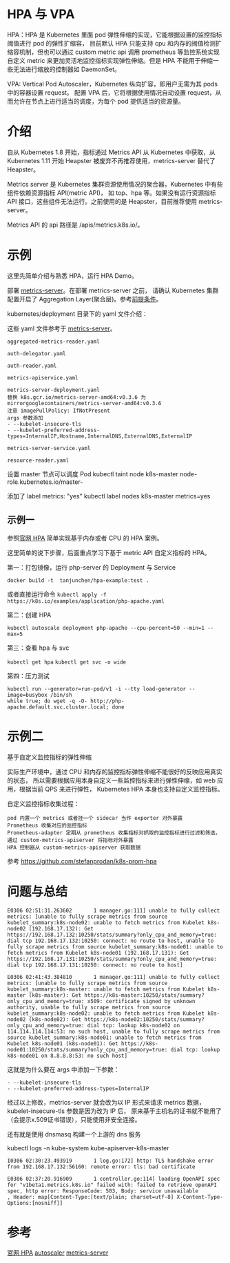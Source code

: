 # HPA 与 VPA

HPA：HPA 是 Kubernetes 里面 pod 弹性伸缩的实现，它能根据设置的监控指标阈值进行 pod 的弹性扩缩容，
目前默认 HPA 只能支持 cpu 和内存的阀值检测扩缩容机制，但也可以通过 custom metric api 调用 prometheus 
等监控系统实现自定义 metric 来更加灵活地监控指标实现弹性伸缩。但是 HPA 不能用于伸缩一些无法进行缩放的控制器如 DaemonSet。

VPA: Vertical Pod Autoscaler，Kubernetes 纵向扩容，即用户无需为其 pods 中的容器设置 request。
配置 VPA 后，它将根据使用情况自动设置 request，从而允许在节点上进行适当的调度，为每个 pod 提供适当的资源量。

# 介绍

自从 Kubernetes 1.8 开始，指标通过 Metrics API 从 Kubernetes 中获取，从 Kubernetes 1.11 开始 Heapster 被废弃不再推荐使用，metrics-server 替代了 Heapster。

Metrics server 是 Kubernetes 集群资源使用情况的聚合器，Kubernetes 中有些组件依赖资源指标 API(metric API)，
如 top、hpa 等。如果没有运行资源指标 API 接口，这些组件无法运行。之前使用的是 Heapster，目前推荐使用 metrics-server。

Metrics API 的 api 路径是 /apis/metrics.k8s.io/。

# 示例

这里先简单介绍与熟悉 HPA，运行 HPA Demo。

部署 [metrics-server](https://github.com/kubernetes-sigs/metrics-server)。在部署 metrics-server 之前，
请确认 Kubernetes 集群配置开启了 Aggregation Layer(聚合层)。参考[前提条件](https://github.com/kubernetes-sigs/metrics-server#requirements)。

kubernetes/deployment 目录下的 yaml 文件介绍：

这些 yaml 文件参考于 [metrics-server](https://github.com/kubernetes-sigs/metrics-server)。

```
aggregated-metrics-reader.yaml

auth-delegator.yaml

auth-reader.yaml

metrics-apiservice.yaml

metrics-server-deployment.yaml  
替换 k8s.gcr.io/metrics-server-amd64:v0.3.6 为 mirrorgooglecontainers/metrics-server-amd64:v0.3.6 
注意 imagePullPolicy: IfNotPresent
args 参数添加 
- --kubelet-insecure-tls
- --kubelet-preferred-address-types=InternalIP,Hostname,InternalDNS,ExternalDNS,ExternalIP

metrics-server-service.yaml

resource-reader.yaml
```

设置 master 节点可以调度 Pod
kubectl taint node k8s-master node-role.kubernetes.io/master-

添加了 label metrics: "yes"
kubectl label nodes  k8s-master  metrics=yes


## 示例一

参照[官网 HPA](https://kubernetes.io/docs/tasks/run-application/horizontal-pod-autoscale-walkthrough/) 简单实现基于内存或者 CPU 的 HPA 案例。

这里简单的说下步骤，后面重点学习下基于 metric API 自定义指标的 HPA。

第一：打包镜像，运行 php-server 的 Deployment 与 Service
```
docker build -t  tanjunchen/hpa-example:test .
```
或者直接运行命令 `kubectl apply -f https://k8s.io/examples/application/php-apache.yaml`

第二：创建 HPA

`kubectl autoscale deployment php-apache --cpu-percent=50 --min=1 --max=5`

第三：查看 hpa 与 svc

`kubectl get hpa` 
`kubectl get svc -o wide`

第四：压力测试

```
kubectl run --generator=run-pod/v1 -i --tty load-generator --image=busybox /bin/sh
while true; do wget -q -O- http://php-apache.default.svc.cluster.local; done
```

# 示例二

基于自定义监控指标的弹性伸缩

实际生产环境中，通过 CPU 和内存的监控指标弹性伸缩不能很好的反映应用真实的状态，
所以需要根据应用本身自定义一些监控指标来进行弹性伸缩，如 web 应用，根据当前 QPS 来进行弹性，
Kubernetes HPA 本身也支持自定义监控指标。

自定义监控指标收集过程：

    pod 内置一个 metrics 或者挂一个 sidecar 当作 exporter 对外暴露
    Prometheus 收集对应的监控指标
    Prometheus-adapter 定期从 prometheus 收集指标对抓取的监控指标进行过滤和筛选，通过 custom-metrics-apiserver 将指标对外暴露
    HPA 控制器从 custom-metrics-apiserver 获取数据

参考 https://github.com/stefanprodan/k8s-prom-hpa

# 问题与总结

```
E0306 02:51:31.263602       1 manager.go:111] unable to fully collect metrics: [unable to fully scrape metrics from source kubelet_summary:k8s-node02: unable to fetch metrics from Kubelet k8s-node02 (192.168.17.132): Get https://192.168.17.132:10250/stats/summary?only_cpu_and_memory=true: dial tcp 192.168.17.132:10250: connect: no route to host, unable to fully scrape metrics from source kubelet_summary:k8s-node01: unable to fetch metrics from Kubelet k8s-node01 (192.168.17.131): Get https://192.168.17.131:10250/stats/summary?only_cpu_and_memory=true: dial tcp 192.168.17.131:10250: connect: no route to host]
```

```
E0306 02:41:43.384810       1 manager.go:111] unable to fully collect metrics: [unable to fully scrape metrics from source kubelet_summary:k8s-master: unable to fetch metrics from Kubelet k8s-master (k8s-master): Get https://k8s-master:10250/stats/summary?only_cpu_and_memory=true: x509: certificate signed by unknown authority, unable to fully scrape metrics from source kubelet_summary:k8s-node02: unable to fetch metrics from Kubelet k8s-node02 (k8s-node02): Get https://k8s-node02:10250/stats/summary?only_cpu_and_memory=true: dial tcp: lookup k8s-node02 on 114.114.114.114:53: no such host, unable to fully scrape metrics from source kubelet_summary:k8s-node01: unable to fetch metrics from Kubelet k8s-node01 (k8s-node01): Get https://k8s-node01:10250/stats/summary?only_cpu_and_memory=true: dial tcp: lookup k8s-node01 on 8.8.8.8:53: no such host]
```
这就是为什么要在 args 中添加一下参数：
```
- --kubelet-insecure-tls
- --kubelet-preferred-address-types=InternalIP
```
经过以上修改，metrics-server 就会改为以 IP 形式来请求 metrics 数据，kubelet-insecure-tls 参数是因为改为 IP 后，
原来基于主机名的证书就不能用了（会提示x.509证书错误），只能使用非安全连接。

还有就是使用 dnsmasq 构建一个上游的 dns 服务

kubectl logs -n kube-system kube-apiserver-k8s-master

```
I0306 02:30:23.493919       1 log.go:172] http: TLS handshake error from 192.168.17.132:56160: remote error: tls: bad certificate
```

```
E0306 02:37:20.916909       1 controller.go:114] loading OpenAPI spec for "v1beta1.metrics.k8s.io" failed with: failed to retrieve openAPI spec, http error: ResponseCode: 503, Body: service unavailable
, Header: map[Content-Type:[text/plain; charset=utf-8] X-Content-Type-Options:[nosniff]]
```





# 参考

[官网 HPA](https://kubernetes.io/docs/tasks/run-application/horizontal-pod-autoscale-walkthrough/)
[autoscaler](https://github.com/kubernetes/autoscaler)
[metrics-server](https://github.com/kubernetes-sigs/metrics-server)